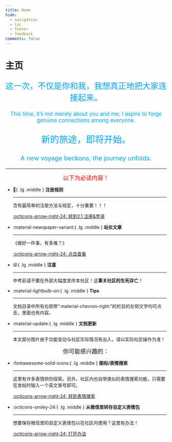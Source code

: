 ```yaml
---
title: Home
hide:
  - navigation
  - toc
  - footer
  - feedback
comments: false
---
```

# 主页

<script>!function(t,s){"object"==typeof exports&&"undefined"!=typeof module?module.exports=s():"function"==typeof define&&define.amd?define(s):(t||self).Typed=s()}(this,function(){function t(){return t=Object.assign?Object.assign.bind():function(t){for(var s=1;s<arguments.length;s++){var e=arguments[s];for(var n in e)Object.prototype.hasOwnProperty.call(e,n)&&(t[n]=e[n])}return t},t.apply(this,arguments)}var s={strings:["These are the default values...","You know what you should do?","Use your own!","Have a great day!"],stringsElement:null,typeSpeed:0,startDelay:0,backSpeed:0,smartBackspace:!0,shuffle:!1,backDelay:700,fadeOut:!1,fadeOutClass:"typed-fade-out",fadeOutDelay:500,loop:!1,loopCount:Infinity,showCursor:!0,cursorChar:"|",autoInsertCss:!0,attr:null,bindInputFocusEvents:!1,contentType:"html",onBegin:function(t){},onComplete:function(t){},preStringTyped:function(t,s){},onStringTyped:function(t,s){},onLastStringBackspaced:function(t){},onTypingPaused:function(t,s){},onTypingResumed:function(t,s){},onReset:function(t){},onStop:function(t,s){},onStart:function(t,s){},onDestroy:function(t){}},e=new(/*#__PURE__*/function(){function e(){}var n=e.prototype;return n.load=function(e,n,i){if(e.el="string"==typeof i?document.querySelector(i):i,e.options=t({},s,n),e.isInput="input"===e.el.tagName.toLowerCase(),e.attr=e.options.attr,e.bindInputFocusEvents=e.options.bindInputFocusEvents,e.showCursor=!e.isInput&&e.options.showCursor,e.cursorChar=e.options.cursorChar,e.cursorBlinking=!0,e.elContent=e.attr?e.el.getAttribute(e.attr):e.el.textContent,e.contentType=e.options.contentType,e.typeSpeed=e.options.typeSpeed,e.startDelay=e.options.startDelay,e.backSpeed=e.options.backSpeed,e.smartBackspace=e.options.smartBackspace,e.backDelay=e.options.backDelay,e.fadeOut=e.options.fadeOut,e.fadeOutClass=e.options.fadeOutClass,e.fadeOutDelay=e.options.fadeOutDelay,e.isPaused=!1,e.strings=e.options.strings.map(function(t){return t.trim()}),e.stringsElement="string"==typeof e.options.stringsElement?document.querySelector(e.options.stringsElement):e.options.stringsElement,e.stringsElement){e.strings=[],e.stringsElement.style.cssText="clip: rect(0 0 0 0);clip-path:inset(50%);height:1px;overflow:hidden;position:absolute;white-space:nowrap;width:1px;";var r=Array.prototype.slice.apply(e.stringsElement.children),o=r.length;if(o)for(var a=0;a<o;a+=1)e.strings.push(r[a].innerHTML.trim())}for(var u in e.strPos=0,e.currentElContent=this.getCurrentElContent(e),e.currentElContent&&e.currentElContent.length>0&&(e.strPos=e.currentElContent.length-1,e.strings.unshift(e.currentElContent)),e.sequence=[],e.strings)e.sequence[u]=u;e.arrayPos=0,e.stopNum=0,e.loop=e.options.loop,e.loopCount=e.options.loopCount,e.curLoop=0,e.shuffle=e.options.shuffle,e.pause={status:!1,typewrite:!0,curString:"",curStrPos:0},e.typingComplete=!1,e.autoInsertCss=e.options.autoInsertCss,e.autoInsertCss&&(this.appendCursorAnimationCss(e),this.appendFadeOutAnimationCss(e))},n.getCurrentElContent=function(t){return t.attr?t.el.getAttribute(t.attr):t.isInput?t.el.value:"html"===t.contentType?t.el.innerHTML:t.el.textContent},n.appendCursorAnimationCss=function(t){var s="data-typed-js-cursor-css";if(t.showCursor&&!document.querySelector("["+s+"]")){var e=document.createElement("style");e.setAttribute(s,"true"),e.innerHTML="\n        .typed-cursor{\n          opacity: 1;\n        }\n        .typed-cursor.typed-cursor--blink{\n          animation: typedjsBlink 0.7s infinite;\n          -webkit-animation: typedjsBlink 0.7s infinite;\n                  animation: typedjsBlink 0.7s infinite;\n        }\n        @keyframes typedjsBlink{\n          50% { opacity: 0.0; }\n        }\n        @-webkit-keyframes typedjsBlink{\n          0% { opacity: 1; }\n          50% { opacity: 0.0; }\n          100% { opacity: 1; }\n        }\n      ",document.body.appendChild(e)}},n.appendFadeOutAnimationCss=function(t){var s="data-typed-fadeout-js-css";if(t.fadeOut&&!document.querySelector("["+s+"]")){var e=document.createElement("style");e.setAttribute(s,"true"),e.innerHTML="\n        .typed-fade-out{\n          opacity: 0;\n          transition: opacity .25s;\n        }\n        .typed-cursor.typed-cursor--blink.typed-fade-out{\n          -webkit-animation: 0;\n          animation: 0;\n        }\n      ",document.body.appendChild(e)}},e}()),n=new(/*#__PURE__*/function(){function t(){}var s=t.prototype;return s.typeHtmlChars=function(t,s,e){if("html"!==e.contentType)return s;var n=t.substring(s).charAt(0);if("<"===n||"&"===n){var i;for(i="<"===n?">":";";t.substring(s+1).charAt(0)!==i&&!(1+ ++s>t.length););s++}return s},s.backSpaceHtmlChars=function(t,s,e){if("html"!==e.contentType)return s;var n=t.substring(s).charAt(0);if(">"===n||";"===n){var i;for(i=">"===n?"<":"&";t.substring(s-1).charAt(0)!==i&&!(--s<0););s--}return s},t}());/*#__PURE__*/
return function(){function t(t,s){e.load(this,s,t),this.begin()}var s=t.prototype;return s.toggle=function(){this.pause.status?this.start():this.stop()},s.stop=function(){this.typingComplete||this.pause.status||(this.toggleBlinking(!0),this.pause.status=!0,this.options.onStop(this.arrayPos,this))},s.start=function(){this.typingComplete||this.pause.status&&(this.pause.status=!1,this.pause.typewrite?this.typewrite(this.pause.curString,this.pause.curStrPos):this.backspace(this.pause.curString,this.pause.curStrPos),this.options.onStart(this.arrayPos,this))},s.destroy=function(){this.reset(!1),this.options.onDestroy(this)},s.reset=function(t){void 0===t&&(t=!0),clearInterval(this.timeout),this.replaceText(""),this.cursor&&this.cursor.parentNode&&(this.cursor.parentNode.removeChild(this.cursor),this.cursor=null),this.strPos=0,this.arrayPos=0,this.curLoop=0,t&&(this.insertCursor(),this.options.onReset(this),this.begin())},s.begin=function(){var t=this;this.options.onBegin(this),this.typingComplete=!1,this.shuffleStringsIfNeeded(this),this.insertCursor(),this.bindInputFocusEvents&&this.bindFocusEvents(),this.timeout=setTimeout(function(){0===t.strPos?t.typewrite(t.strings[t.sequence[t.arrayPos]],t.strPos):t.backspace(t.strings[t.sequence[t.arrayPos]],t.strPos)},this.startDelay)},s.typewrite=function(t,s){var e=this;this.fadeOut&&this.el.classList.contains(this.fadeOutClass)&&(this.el.classList.remove(this.fadeOutClass),this.cursor&&this.cursor.classList.remove(this.fadeOutClass));var i=this.humanizer(this.typeSpeed),r=1;!0!==this.pause.status?this.timeout=setTimeout(function(){s=n.typeHtmlChars(t,s,e);var i=0,o=t.substring(s);if("^"===o.charAt(0)&&/^\^\d+/.test(o)){var a=1;a+=(o=/\d+/.exec(o)[0]).length,i=parseInt(o),e.temporaryPause=!0,e.options.onTypingPaused(e.arrayPos,e),t=t.substring(0,s)+t.substring(s+a),e.toggleBlinking(!0)}if("`"===o.charAt(0)){for(;"`"!==t.substring(s+r).charAt(0)&&(r++,!(s+r>t.length)););var u=t.substring(0,s),p=t.substring(u.length+1,s+r),c=t.substring(s+r+1);t=u+p+c,r--}e.timeout=setTimeout(function(){e.toggleBlinking(!1),s>=t.length?e.doneTyping(t,s):e.keepTyping(t,s,r),e.temporaryPause&&(e.temporaryPause=!1,e.options.onTypingResumed(e.arrayPos,e))},i)},i):this.setPauseStatus(t,s,!0)},s.keepTyping=function(t,s,e){0===s&&(this.toggleBlinking(!1),this.options.preStringTyped(this.arrayPos,this));var n=t.substring(0,s+=e);this.replaceText(n),this.typewrite(t,s)},s.doneTyping=function(t,s){var e=this;this.options.onStringTyped(this.arrayPos,this),this.toggleBlinking(!0),this.arrayPos===this.strings.length-1&&(this.complete(),!1===this.loop||this.curLoop===this.loopCount)||(this.timeout=setTimeout(function(){e.backspace(t,s)},this.backDelay))},s.backspace=function(t,s){var e=this;if(!0!==this.pause.status){if(this.fadeOut)return this.initFadeOut();this.toggleBlinking(!1);var i=this.humanizer(this.backSpeed);this.timeout=setTimeout(function(){s=n.backSpaceHtmlChars(t,s,e);var i=t.substring(0,s);if(e.replaceText(i),e.smartBackspace){var r=e.strings[e.arrayPos+1];e.stopNum=r&&i===r.substring(0,s)?s:0}s>e.stopNum?(s--,e.backspace(t,s)):s<=e.stopNum&&(e.arrayPos++,e.arrayPos===e.strings.length?(e.arrayPos=0,e.options.onLastStringBackspaced(),e.shuffleStringsIfNeeded(),e.begin()):e.typewrite(e.strings[e.sequence[e.arrayPos]],s))},i)}else this.setPauseStatus(t,s,!1)},s.complete=function(){this.options.onComplete(this),this.loop?this.curLoop++:this.typingComplete=!0},s.setPauseStatus=function(t,s,e){this.pause.typewrite=e,this.pause.curString=t,this.pause.curStrPos=s},s.toggleBlinking=function(t){this.cursor&&(this.pause.status||this.cursorBlinking!==t&&(this.cursorBlinking=t,t?this.cursor.classList.add("typed-cursor--blink"):this.cursor.classList.remove("typed-cursor--blink")))},s.humanizer=function(t){return Math.round(Math.random()*t/2)+t},s.shuffleStringsIfNeeded=function(){this.shuffle&&(this.sequence=this.sequence.sort(function(){return Math.random()-.5}))},s.initFadeOut=function(){var t=this;return this.el.className+=" "+this.fadeOutClass,this.cursor&&(this.cursor.className+=" "+this.fadeOutClass),setTimeout(function(){t.arrayPos++,t.replaceText(""),t.strings.length>t.arrayPos?t.typewrite(t.strings[t.sequence[t.arrayPos]],0):(t.typewrite(t.strings[0],0),t.arrayPos=0)},this.fadeOutDelay)},s.replaceText=function(t){this.attr?this.el.setAttribute(this.attr,t):this.isInput?this.el.value=t:"html"===this.contentType?this.el.innerHTML=t:this.el.textContent=t},s.bindFocusEvents=function(){var t=this;this.isInput&&(this.el.addEventListener("focus",function(s){t.stop()}),this.el.addEventListener("blur",function(s){t.el.value&&0!==t.el.value.length||t.start()}))},s.insertCursor=function(){this.showCursor&&(this.cursor||(this.cursor=document.createElement("span"),this.cursor.className="typed-cursor",this.cursor.setAttribute("aria-hidden",!0),this.cursor.innerHTML=this.cursorChar,this.el.parentNode&&this.el.parentNode.insertBefore(this.cursor,this.el.nextSibling)))},t}()});
//# sourceMappingURL=typed.umd.js.map</script>
<center>
<div id="typed-strings">
  <p style="color:#02A6F2;font-size:1.8em">这一次，不仅是你和我，我想真正地把大家连接起来。</p>
  <p style="color:#02A6F2;font-size:1.2em">This time, it’s not merely about you and me; I aspire to forge genuine connections among everyone.</p>
    <p style="color:#02A6F2;font-size:2em">新的旅途，即将开始。</p>
      <p style="color:#02A6F2;font-size:1.4em">A new voyage beckons, the journey unfolds.</p>
</div>
<span id="typed" style="color:#02A6F2;font-size:1.8em"></span>
</center>
<script>
  var typed = new Typed('#typed', {
    stringsElement: '#typed-strings',
    typeSpeed: 40,
    backSpeed: 20,
    startDelay: 100,
    loop: true
  });
</script>

---

<center><font  color= "red" size=4>以下为必读内容！</font></center>

<div class="grid cards" markdown>

-   :pencil:{ .lg .middle } __注册规则__

    ---
	含有最简单的注册方法与规定，十分重要！！！
	
    [:octicons-arrow-right-24: 转到2.1 注册&登录](/basic/2.1.%E6%B3%A8%E5%86%8C%26%E7%99%BB%E5%BD%95.html)

-   :material-newspaper-variant:{ .lg .middle } __站长文章__

    ---
    《做好一件事，有多难？》
    
    [:octicons-arrow-right-24: 点击查看](https://mp.weixin.qq.com/s/KmGX-9a1oGl3i-xju3XYMw)

-   :dizzy_face:{ .lg .middle } __注意__

    ---
	中考前请不要在外部大幅度宣传本社区！这**事关社区的生死存亡**！

-   :material-lightbulb-on:{ .lg .middle } __Tips__

    ---

    文档目录中所有右侧带“:material-chevron-right:”的栏目的左侧文字均可点击，里面也有内容。

-   :material-update:{ .lg .middle } __文档更新__

    ---

    本文部分图片由于功能变动与社区实际情况有出入，请以实际社区操作为准！
</div>

<center><font   size=4>你可能感兴趣的：</font></center>

<div class="grid cards" markdown>

-   :fontawesome-solid-icons:{ .lg .middle } __图标/表情搜索__

    ---

    这里有许多表情供你探索。另外，社区内也自带类似的表情搜索功能，只需要在发帖时输入一个英文冒号即可。

    [:octicons-arrow-right-24: 转到表情搜索](/info/iconsearch.html)

-   :octicons-smiley-24:{ .lg .middle } __从微信里转存自定义表情包__

	---
	想要保存微信里的自定义表情包以在社区内使用？这里有办法！

	[:octicons-arrow-right-24: 打开办法](/info/4.2.%E8%BD%AC%E5%AD%98%E8%A1%A8%E6%83%85%E5%8C%85.html)
	
</div>










